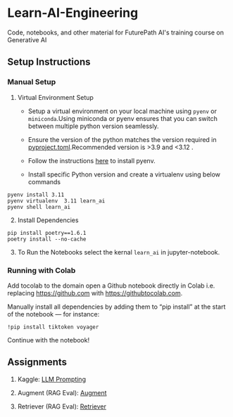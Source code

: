 # Learn-AI-Engineering
Code, notebooks, and other material for FuturePath AI's training course on Generative AI

## Setup Instructions

### Manual Setup 
1. Virtual Environment Setup<br>
    - Setup a virtual environment on your local machine using `pyenv` or `miniconda`.Using miniconda or pyenv ensures that you can switch between multiple python version seamlessly.<br>

    - Ensure the version of the python matches the version required in [pyproject.toml](pyproject.toml).Recommended version is >3.9 and <3.12 . 
    - Follow the instructions [here](https://github.com/pyenv/pyenv?tab=readme-ov-file#installation) to install pyenv. 
    - Install specific Python version and create a virtualenv using below commands
```
pyenv install 3.11
pyenv virtualenv  3.11 learn_ai
pyenv shell learn_ai
```
2. Install Dependencies <br>
```
pip install poetry==1.6.1
poetry install --no-cache
```
3. To Run the Notebooks select the kernal `learn_ai` in jupyter-notebook. 

### Running with Colab 

Add tocolab to the domain open a Github notebook directly in Colab i.e. replacing https://github.com with https://githubtocolab.com. 

Manually install all dependencies by adding them to “pip install” at the start of the notebook — for instance:

```
!pip install tiktoken voyager
```

Continue with the notebook!

## Assignments 

1. Kaggle: [LLM Prompting](https://kaggle.com/t/59bd358ed6834f60b242554b545894ae)

2. Augment (RAG Eval): [Augment](/rag_eval/augment.md)

3. Retriever (RAG Eval): [Retriever](/rag_eval/retriever.md)
